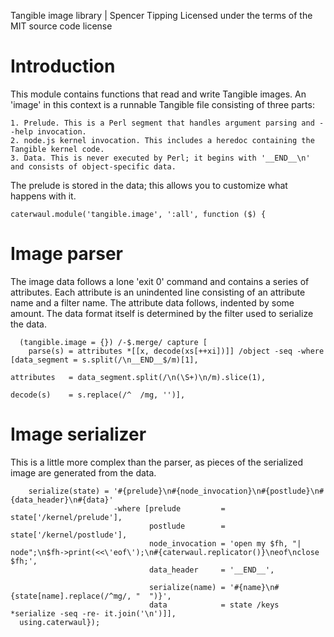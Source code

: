 Tangible image library | Spencer Tipping
Licensed under the terms of the MIT source code license

# Introduction

This module contains functions that read and write Tangible images. An 'image' in this context is a runnable Tangible file consisting of three parts:

    1. Prelude. This is a Perl segment that handles argument parsing and --help invocation.
    2. node.js kernel invocation. This includes a heredoc containing the Tangible kernel code.
    3. Data. This is never executed by Perl; it begins with '__END__\n' and consists of object-specific data.

The prelude is stored in the data; this allows you to customize what happens with it.

    caterwaul.module('tangible.image', ':all', function ($) {

# Image parser

The image data follows a lone 'exit 0' command and contains a series of attributes. Each attribute is an unindented line consisting of an attribute name and a filter name. The attribute data
follows, indented by some amount. The data format itself is determined by the filter used to serialize the data.

      (tangible.image = {}) /-$.merge/ capture [
        parse(s) = attributes *[[x, decode(xs[++xi])]] /object -seq -where [data_segment = s.split(/\n__END__$/m)[1],
                                                                            attributes   = data_segment.split(/\n(\S+)\n/m).slice(1),
                                                                            decode(s)    = s.replace(/^  /mg, '')],

# Image serializer

This is a little more complex than the parser, as pieces of the serialized image are generated from the data.

        serialize(state) = '#{prelude}\n#{node_invocation}\n#{postlude}\n#{data_header}\n#{data}'
                           -where [prelude         = state['/kernel/prelude'],
                                   postlude        = state['/kernel/postlude'],
                                   node_invocation = 'open my $fh, "| node";\n$fh->print(<<\'eof\');\n#{caterwaul.replicator()}\neof\nclose $fh;',
                                   data_header     = '__END__',

                                   serialize(name) = '#{name}\n#{state[name].replace(/^mg/, "  ")}',
                                   data            = state /keys *serialize -seq -re- it.join('\n')]],
      using.caterwaul});
